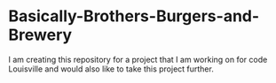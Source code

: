 # Basically-Brothers-Burgers-and-Brewery
I am creating this repository for a project that I am working on for code Louisville and would also like to take this project further.
